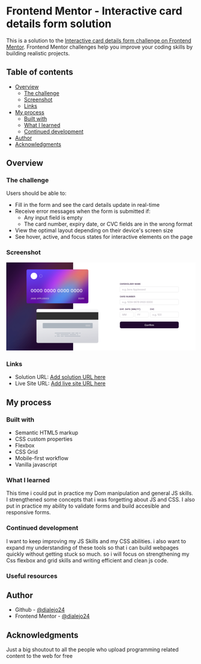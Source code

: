# Frontend Mentor - Interactive card details form solution

This is a solution to the [Interactive card details form challenge on Frontend Mentor](https://www.frontendmentor.io/challenges/interactive-card-details-form-XpS8cKZDWw). Frontend Mentor challenges help you improve your coding skills by building realistic projects. 

## Table of contents

- [Overview](#overview)
  - [The challenge](#the-challenge)
  - [Screenshot](#screenshot)
  - [Links](#links)
- [My process](#my-process)
  - [Built with](#built-with)
  - [What I learned](#what-i-learned)
  - [Continued development](#continued-development)
- [Author](#author)
- [Acknowledgments](#acknowledgments)

## Overview

### The challenge

Users should be able to:

- Fill in the form and see the card details update in real-time
- Receive error messages when the form is submitted if:
  - Any input field is empty
  - The card number, expiry date, or CVC fields are in the wrong format
- View the optimal layout depending on their device's screen size
- See hover, active, and focus states for interactive elements on the page

### Screenshot

![Screenshot](images/screenshot.png)

### Links

- Solution URL: [Add solution URL here](https://your-solution-url.com)
- Live Site URL: [Add live site URL here](https://your-live-site-url.com)

## My process

### Built with

- Semantic HTML5 markup
- CSS custom properties
- Flexbox
- CSS Grid
- Mobile-first workflow
- Vanilla javascript


### What I learned

This time i could put in practice my Dom manipulation and general JS skills. I strengthened some concepts that i was forgetting about JS and CSS. I also put in practice my ability to validate forms and build accesible and responsive forms.

### Continued development
I want to keep improving my JS Skills and my CSS abilities. i also want to expand my understanding of these tools so that i can build webpages quickly without getting stuck so much. so i will focus on strengthening my Css flexbox and grid skills and writing efficient and clean js code.

### Useful resources

## Author

- Github - [@dialejo24](https://github.com/dialejo24)
- Frontend Mentor - [@dialejo24](https://www.frontendmentor.io/profile/dialejo24)

## Acknowledgments

Just a big shoutout to all the people who upload programming related content to the web for free
